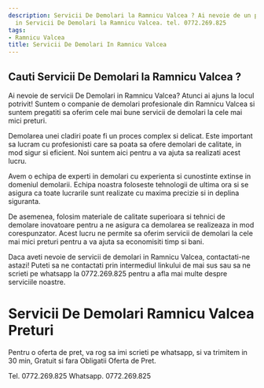 ```yaml
---
description: Servicii De Demolari la Ramnicu Valcea ? Ai nevoie de un profesionist
  in Servicii De Demolari la Ramnicu Valcea. tel. 0772.269.825
tags:
- Ramnicu Valcea
title: Servicii De Demolari In Ramnicu Valcea
---
```



## Cauti Servicii De Demolari la Ramnicu Valcea ?

Ai nevoie de servicii De Demolari in Ramnicu Valcea? Atunci ai ajuns la locul potrivit! Suntem o companie de demolari profesionale din Ramnicu Valcea si suntem pregatiti sa oferim cele mai bune servicii de demolari la cele mai mici preturi.

Demolarea unei cladiri poate fi un proces complex si delicat. Este important sa lucram cu profesionisti care sa poata sa ofere demolari de calitate, in mod sigur si eficient. Noi suntem aici pentru a va ajuta sa realizati acest lucru.

Avem o echipa de experti in demolari cu experienta si cunostinte extinse in domeniul demolarii. Echipa noastra foloseste tehnologii de ultima ora si se asigura ca toate lucrarile sunt realizate cu maxima precizie si in deplina siguranta.

De asemenea, folosim materiale de calitate superioara si tehnici de demolare inovatoare pentru a ne asigura ca demolarea se realizeaza in mod corespunzator. Acest lucru ne permite sa oferim servicii de demolari la cele mai mici preturi pentru a va ajuta sa economisiti timp si bani.

Daca aveti nevoie de servicii de demolari in Ramnicu Valcea, contactati-ne astazi! Puteti sa ne contactati prin intermediul linkului de mai sus sau sa ne scrieti pe whatsapp la 0772.269.825 pentru a afla mai multe despre serviciile noastre.

# Servicii De Demolari Ramnicu Valcea Preturi
Pentru o oferta de pret, va rog sa imi scrieti pe whatsapp, si va trimitem in 30 min, Gratuit si fara Obligatii Oferta de Pret.

Tel. 0772.269.825
Whatsapp. 0772.269.825